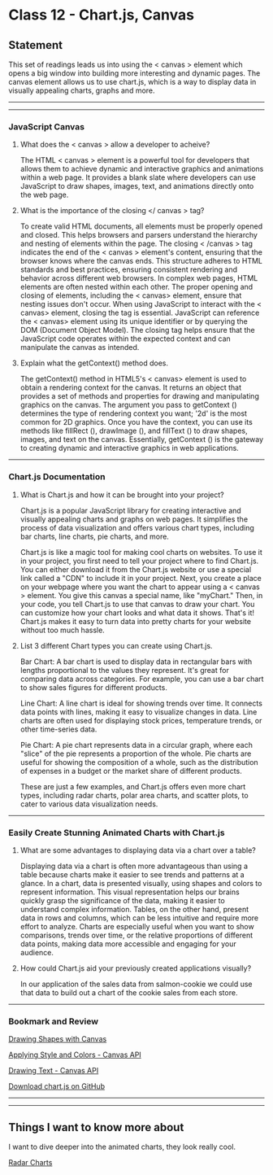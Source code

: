 # Class 12 - Chart.js, Canvas

## Statement

This set of readings leads us into using the < canvas > element which opens a big window into building more interesting and dynamic pages. The canvas element allows us to use chart.js, which is a way to display data in visually appealing charts, graphs and more.

---
---

### JavaScript Canvas

1. What does the < canvas > allow a developer to acheive?

    The HTML < canvas > element is a powerful tool for developers that allows them to achieve dynamic and interactive graphics and animations within a web page. It provides a blank slate where developers can use JavaScript to draw shapes, images, text, and animations directly onto the web page.

2. What is the importance of the closing </ canvas > tag?

    To create valid HTML documents, all elements must be properly opened and closed. This helps browsers and parsers understand the hierarchy and nesting of elements within the page. The closing < /canvas > tag indicates the end of the < canvas > element's content, ensuring that the browser knows where the canvas ends. This structure adheres to HTML standards and best practices, ensuring consistent rendering and behavior across different web browsers. In complex web pages, HTML elements are often nested within each other. The proper opening and closing of elements, including the < canvas> element, ensure that nesting issues don't occur. When using JavaScript to interact with the < canvas> element, closing the tag is essential. JavaScript can reference the < canvas> element using its unique identifier or by querying the DOM (Document Object Model). The closing tag helps ensure that the JavaScript code operates within the expected context and can manipulate the canvas as intended.

3. Explain what the getContext() method does.

    The getContext() method in HTML5's < canvas> element is used to obtain a rendering context for the canvas. It returns an object that provides a set of methods and properties for drawing and manipulating graphics on the canvas. The argument you pass to getContext () determines the type of rendering context you want; '2d' is the most common for 2D graphics. Once you have the context, you can use its methods like fillRect (), drawImage (), and fillText () to draw shapes, images, and text on the canvas. Essentially, getContext () is the gateway to creating dynamic and interactive graphics in web applications.

---

### Chart.js Documentation

1. What is Chart.js and how it can be brought into your project?

    Chart.js is a popular JavaScript library for creating interactive and visually appealing charts and graphs on web pages. It simplifies the process of data visualization and offers various chart types, including bar charts, line charts, pie charts, and more.

    Chart.js is like a magic tool for making cool charts on websites. To use it in your project, you first need to tell your project where to find Chart.js. You can either download it from the Chart.js website or use a special link called a "CDN" to include it in your project. Next, you create a place on your webpage where you want the chart to appear using a < canvas > element. You give this canvas a special name, like "myChart." Then, in your code, you tell Chart.js to use that canvas to draw your chart. You can customize how your chart looks and what data it shows. That's it! Chart.js makes it easy to turn data into pretty charts for your website without too much hassle.

2. List 3 different Chart types you can create using Chart.js.

    Bar Chart: A bar chart is used to display data in rectangular bars with lengths proportional to the values they represent. It's great for comparing data across categories. For example, you can use a bar chart to show sales figures for different products.

    Line Chart: A line chart is ideal for showing trends over time. It connects data points with lines, making it easy to visualize changes in data. Line charts are often used for displaying stock prices, temperature trends, or other time-series data.

    Pie Chart: A pie chart represents data in a circular graph, where each "slice" of the pie represents a proportion of the whole. Pie charts are useful for showing the composition of a whole, such as the distribution of expenses in a budget or the market share of different products.

    These are just a few examples, and Chart.js offers even more chart types, including radar charts, polar area charts, and scatter plots, to cater to various data visualization needs.

---

### Easily Create Stunning Animated Charts with Chart.js

1. What are some advantages to displaying data via a chart over a table?

    Displaying data via a chart is often more advantageous than using a table because charts make it easier to see trends and patterns at a glance. In a chart, data is presented visually, using shapes and colors to represent information. This visual representation helps our brains quickly grasp the significance of the data, making it easier to understand complex information. Tables, on the other hand, present data in rows and columns, which can be less intuitive and require more effort to analyze. Charts are especially useful when you want to show comparisons, trends over time, or the relative proportions of different data points, making data more accessible and engaging for your audience.

2. How could Chart.js aid your previously created applications visually?

    In our application of the sales data from salmon-cookie we could use that data to build out a chart of the cookie sales from each store.

---

### Bookmark and Review

[Drawing Shapes with Canvas](https://developer.mozilla.org/en-US/docs/Web/API/Canvas_API/Tutorial/Drawing_shapes)

[Applying Style and Colors - Canvas API](https://developer.mozilla.org/en-US/docs/Web/API/Canvas_API/Tutorial/Applying_styles_and_colors)

[Drawing Text - Canvas API](https://developer.mozilla.org/en-US/docs/Web/API/Canvas_API/Tutorial/Drawing_text)

[Download chart.js on GitHub](https://github.com/chartjs/Chart.js)

---
---

## Things I want to know more about

I want to dive deeper into the animated charts, they look really cool.

[Radar Charts](https://www.chartjs.org/docs/latest/charts/radar.html)
